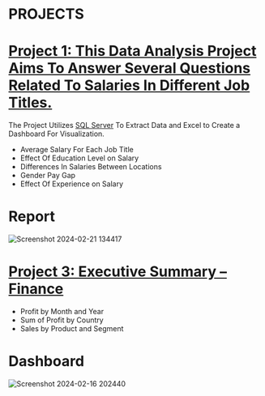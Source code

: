 # PROJECTS

# [Project 1: This Data Analysis Project Aims To Answer Several Questions Related To Salaries In Different Job Titles.](https://github.com/momo-saad/Mohamed_Portfolio/files/14296741/salary_prediction_data.And.Dashboard.Analysis.xlsx)

The Project Utilizes [SQL Server](https://github.com/momo-saad/Mohamed_Portfolio/blob/main/SQLQuery%20for%20project%202%20.sql) To Extract Data and Excel to Create a Dashboard For Visualization.

 *	Average Salary For Each Job Title
 *	Effect Of Education Level on Salary
 *	Differences In Salaries Between Locations
 *	Gender Pay Gap
 *	Effect Of Experience on Salary

# Report 
![Screenshot 2024-02-21 134417](https://github.com/momo-saad/Mohamed_Portfolio/assets/133122558/223cc1e2-75f0-4fab-bf14-144648ae34f5)

# [Project 3: Executive Summary – Finance](https://github.com/momo-saad/Mohamed_Portfolio/blob/main/project%201.pbix)

*  Profit by Month and Year
*  Sum of Profit by Country
*  Sales by Product and Segment

# Dashboard
![Screenshot 2024-02-16 202440](https://github.com/momo-saad/Mohamed_Portfolio/assets/133122558/bc603329-0a86-411e-ace1-84aa8f817058)

